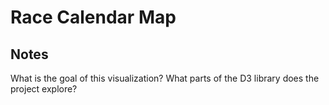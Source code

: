 # Race Calendar Map

<!-- ## [Live Demo](LIVE_DEMO_URL) -->

## Notes

What is the goal of this visualization? What parts of the D3 library does the project explore?
